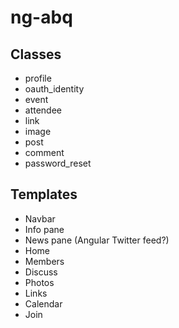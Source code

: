 # ng-abq

## Classes

- profile
- oauth_identity
- event
- attendee
- link
- image
- post
- comment
- password_reset

## Templates

- Navbar
- Info pane
- News pane (Angular Twitter feed?)
- Home
- Members
- Discuss
- Photos
- Links
- Calendar
- Join
